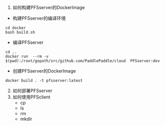 1. 如何构建PFSserver的DockerImage
  - 构建PFSserver的编译环境

  ```
  cd docker
  bash build.sh
  ```

  - 编译PFSserver
 
  ```
  cd ..
  docker run  --rm -v  $(pwd):/root/gopath/src/github.com/PaddlePaddle/cloud  PFSserver:dev
  ```
  
  - 创建PFSserver的DockerImage
  
  ```
  docker build . -t pfsserver:latest
  ```

2. 如何部署PFSserver
3. 如何使用PFSclient
	- cp
	- ls
	- rm
	- mkdir
